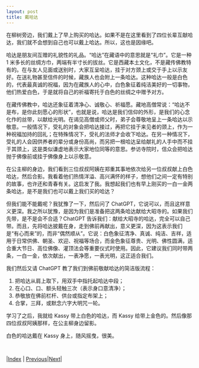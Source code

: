 ```yaml
---
layout: post
title: 戴哈达
---
```


在柳树旁边，我们戴上了早上购买的哈达。如果不是在这里看到了四位长辈互献哈达，我们就不会想到自己也可以戴上哈达。所以，这也是因缘吧。

哈达是朋友间互赠的礼貌性的礼品。“哈达”在藏语中的意思就是“礼巾”。它是一种 1 米多长的丝绸方巾，两端有半寸长的拔丝。它是西藏本土文化，不是藏传佛教特有的。在与友人见面或送别时，大家互呈哈达，挂于对方颈上或交于手上以示友好。在送礼物甚至信件的时候，藏族人也会附上一条哈达。这种哈达一般是白色的，代表最真诚的祝福，因为在藏族人的心中，白色象征着纯洁美好的一切事物，他们热爱白色，于是就将自己的祈福寄托于白色的丝绸之中赠予对方。

在藏传佛教中，哈达还象征着清净心、诚敬心、祈福愿。藏地高僧常说：“哈达不是布，是你此刻愿心的形状”，也就是说，哈达是我们信仰的外形，是我们的心念化作的丝带，以献给光明。在谒见高僧或师父时，弟子会尊敬地呈上一条哈达以示敬意。一般情况下，受礼的对象会把哈达接过，再把它挂于来见者的颈上，作为一种祝福加持的回礼；在特殊情况下，受礼的法师才会收下哈达。在另一种情况下，受礼的人会因供养者的辈分或身份高尚，而另把一根哈达呈给献礼的人手中而不挂于其颈上，这是类似谦虚地表示大家地位同等的意思。参访寺院时，信众会把哈达抛于佛像前或挂于佛像身上以示敬意。

在公主柳的身边，我们看到三位叔叔阿姨在郑重其事地依次给另一位叔叔献上白色哈达，然后合影。我看着他们热情洋溢、高兴满怀的样子，想他们之间一定有特别的故事，也许还和青春有关。这启发了我。我想起我们也有早上刚买的一白一金两条哈达，是不是我们也可以戴上我们买的哈达？

但我们能不能戴呢？我犹豫了一下，然后问了 ChatGPT，它说可以，而且这样意义更深。我之所以犹豫，是因为我们是准备把这两条哈达献给大昭寺的。如果我们先带，是不是会不合适？ChatGPT 告诉我们：献给大昭寺的哈达，完全可以自己带。而且，先将哈达披戴在身，走到佛前再献出，意义更深，因为这表示我们是“有心而来”的，而非“偶然顺从”。它说：白色象征清净、真诚、纯洁、吉祥，适用于日常供佛、朝圣、欢迎、祝福等场合，而金色象征尊贵、光明、佛性圆满，适合重大节日、高位佛像、灌顶法会等重要仪式时使用。因此，它建议我们同时带两条，一白一金，依次献出，一表净愿，一表光明，这正适合我们。

我们然后又请 ChatGPT 教了我们到佛前敬献哈达的简洁版流程：
1. 把哈达从肩上取下，用双手中指托起哈达中段；
2. 在心口、口、额头轻触三次（表示身口意清净）；
3. 恭敬放在佛前栏杆、供台或指定布架上；
4. 合掌，三拜，或默念六字大明咒一轮。

学习了之后，我就给 Kassy 带上白色的哈达，而 Kassy 给带上金色的。然后像那四位叔叔阿姨那样，在公主柳身边留影。

白色的哈达戴在 Kassy 身上，随风摇曳，很美。

<br/>

|[Index](../) | [Previous](17-dazhaosi-wai)|[Next](19-in-dazhao)|
